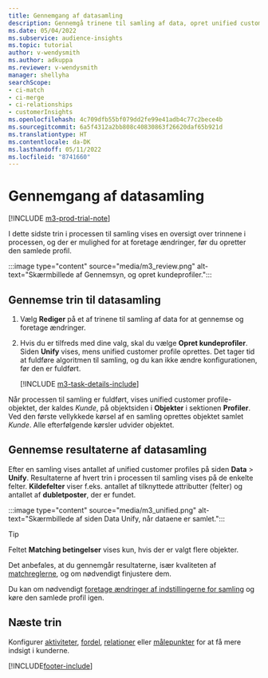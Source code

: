 ```yaml
---
title: Gennemgang af datasamling
description: Gennemgå trinene til samling af data, opret unified customer profiles, og gennemse resultaterne
ms.date: 05/04/2022
ms.subservice: audience-insights
ms.topic: tutorial
author: v-wendysmith
ms.author: adkuppa
ms.reviewer: v-wendysmith
manager: shellyha
searchScope:
- ci-match
- ci-merge
- ci-relationships
- customerInsights
ms.openlocfilehash: 4c709dfb55bf079dd2fe99e41adb4c77c2bece4b
ms.sourcegitcommit: 6a5f4312a2bb808c40830863f26620daf65b921d
ms.translationtype: HT
ms.contentlocale: da-DK
ms.lasthandoff: 05/11/2022
ms.locfileid: "8741660"
---
```

# <a name="review-data-unification"></a>Gennemgang af datasamling

[!INCLUDE [m3-prod-trial-note](includes/m3-prod-trial-note.md)]

I dette sidste trin i processen til samling vises en oversigt over trinnene i processen, og der er mulighed for at foretage ændringer, før du opretter den samlede profil.

:::image type="content" source="media/m3_review.png" alt-text="Skærmbillede af Gennemsyn, og opret kundeprofiler.":::

## <a name="review-the-data-unification-steps"></a>Gennemse trin til datasamling

1. Vælg **Rediger** på et af trinene til samling af data for at gennemse og foretage ændringer.

1. Hvis du er tilfreds med dine valg, skal du vælge **Opret kundeprofiler**. Siden **Unify** vises, mens unified customer profile oprettes. Det tager tid at fuldføre algoritmen til samling, og du kan ikke ændre konfigurationen, før den er fuldført.

   [!INCLUDE [m3-task-details-include](includes/m3-task-details.md)]

Når processen til samling er fuldført, vises unified customer profile-objektet, der kaldes *Kunde*, på objektsiden i **Objekter** i sektionen **Profiler**. Ved den første vellykkede kørsel af en samling oprettes objektet samlet *Kunde*. Alle efterfølgende kørsler udvider objektet.

## <a name="review-the-results-of-data-unification"></a>Gennemse resultaterne af datasamling

Efter en samling vises antallet af unified customer profiles på siden **Data** > **Unify**. Resultaterne af hvert trin i processen til samling vises på de enkelte felter. **Kildefelter** viser f.eks. antallet af tilknyttede attributter (felter) og antallet af **dubletposter**, der er fundet.

:::image type="content" source="media/m3_unified.png" alt-text="Skærmbillede af siden Data Unify, når dataene er samlet.":::

> [!TIP]
> Feltet **Matching betingelser** vises kun, hvis der er valgt flere objekter.

Det anbefales, at du gennemgår resultaterne, især kvaliteten af [matchreglerne](data-unification-update.md#manage-match-rules), og om nødvendigt finjustere dem.

Du kan om nødvendigt [foretage ændringer af indstillingerne for samling](data-unification-update.md) og køre den samlede profil igen.

## <a name="next-step"></a>Næste trin

Konfigurer [aktiviteter](activities.md), [fordel](enrichment-hub.md), [relationer](relationships.md) eller [målepunkter](measures.md) for at få mere indsigt i kunderne.

[!INCLUDE[footer-include](includes/footer-banner.md)]
